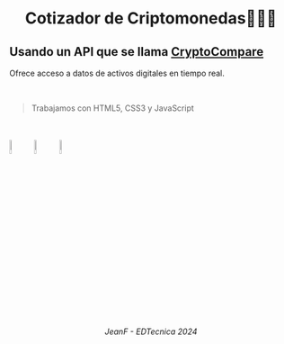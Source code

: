 <div align="center">
<h1 align="center">Cotizador de Criptomonedas👨🏽‍💻</h1>
</div>

##  Usando un API que se llama <a href="https://www.cryptocompare.com/coins/guides/how-to-use-our-api/">CryptoCompare </a>
<p> Ofrece acceso a datos de activos digitales en tiempo real. </p>
<br>

> Trabajamos con HTML5, CSS3 y JavaScript
<br>
<br>
  <code><img width="8%" src="https://github.com/user-attachments/assets/4737b548-3ae7-415c-a34a-a113c678b83b"></code> <!--HTML-->
  <code><img width="8%" src="https://github.com/user-attachments/assets/a9c6b5d4-7021-47f3-a203-f22c76a36532"></code> <!--CSS-->
  <code><img width="8%" src="https://github.com/user-attachments/assets/9fcd7227-c364-4251-bb99-ea25dd8b14f2"></code> <!--JS-->



<br>

###### <p align="center">JeanF - EDTecnica 2024</p>
